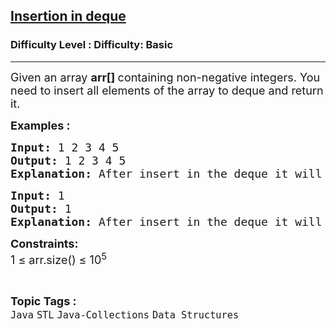 <h2><a href="https://www.geeksforgeeks.org/problems/insertion-in-deque--151437/1?page=1&sortBy=accuracy">Insertion in deque</a></h2><h3>Difficulty Level : Difficulty: Basic</h3><hr><div class="problems_problem_content__Xm_eO"><p><span style="font-size: 18px;">Given an array <strong>arr[]</strong><strong>&nbsp;</strong>containing non-negative integers. You need to insert all elements of the array to deque&nbsp;and return it.</span></p>
<p><span style="font-size: 18px;"><strong>Examples :</strong></span></p>
<pre><span style="font-size: 18px;"><strong>Input:</strong> 1 2 3 4 5
<strong>Output: </strong>1 2 3 4 5
<strong>Explanation:</strong> After insert in the deque it will look like {1, 2, 3, 4, 5}.</span>
</pre>
<pre><span style="font-size: 18px;"><strong>Input: </strong>1
<strong>Output: </strong>1
<strong>Explanation:</strong> After insert in the deque it will look like {1}.</span></pre>
<p><span style="font-size: 18px;"><strong>Constraints:</strong><br>1 ≤ arr.size() ≤ 10<sup>5</sup></span></p></div><br><p><span style=font-size:18px><strong>Topic Tags : </strong><br><code>Java</code>&nbsp;<code>STL</code>&nbsp;<code>Java-Collections</code>&nbsp;<code>Data Structures</code>&nbsp;